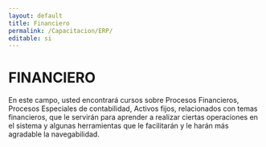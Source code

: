 ```yaml
---
layout: default
title: Financiero
permalink: /Capacitacion/ERP/
editable: si
---
```


# FINANCIERO


En este campo, usted encontrará cursos sobre Procesos Financieros, Procesos Especiales de contabilidad, Activos fijos, relacionados con temas financieros, que le servirán para aprender a realizar ciertas operaciones en el sistema y algunas herramientas que le facilitarán y le harán más agradable la navegabilidad.




